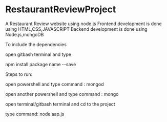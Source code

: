 # RestaurantReviewProject
A Restaurant Review website using node.js
Frontend development is done using HTML,CSS,JAVASCRIPT
Backend development is done using Node.js,mongoDB

To include the dependencies

open gitbash terminal and type

npm install package name --save
  
Steps to run:

open powershell and type command : mongod

open another powershell and type command : mongo

open terminal/gitbash terminal and cd to the project 

type command: node aap.js
